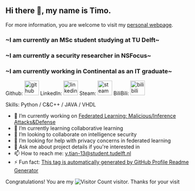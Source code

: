 ## Hi there 👋, my name is Timo. 
For more information, you are welcome to visit my [personal webpage](https://timo9madrid7.github.io/).
### ~I am currently an MSc student studying at TU Delft~
### ~I am currently a security researcher in NSFocus~
### ~I am currently working in Continental as an IT graduate~

Github: [<img src='https://cdn.jsdelivr.net/npm/simple-icons@3.0.1/icons/github.svg' alt='github' height='40'>](https://github.com/Timo9Madrid7)  LinkedIn: [<img src='https://cdn.jsdelivr.net/npm/simple-icons@3.0.1/icons/linkedin.svg' alt='linkedin' height='40'>](https://www.linkedin.com/in/yuhangt1an/)  Steam: [<img src='https://cdn.jsdelivr.net/npm/simple-icons@3.0.1/icons/steam.svg' alt='steam' height='40'>](https://steamcommunity.com/id/Timo9Madrid7/)  BiliBili: [<img src='https://simpleicons.org/icons/bilibili.svg' alt='bilibili' height='40'>](https://space.bilibili.com/278123980)  

Skills: Python / C&C++ / JAVA / VHDL


- 🔭 I’m currently working on [Federated Learning: Malicious/Inference Attacks&Defense](https://github.com/Timo9Madrid7/maliciousfl) 
- 🌱 I’m currently learning collaborative learning 
- 👯 I’m looking to collaborate on intelligence security 
- 🤔 I’m looking for help with privacy concerns in federated learning 
- 💬 Ask me about project details if you're interested in 
- 📫 How to reach me: y.tian-13@student.tudelft.nl 
- ⚡ Fun fact: [This tag is automatically generated by GitHub Profile Readme Generator](https://arturssmirnovs.github.io/github-profile-readme-generator/) 


Congratulations! You are my ![Visitor Count](https://profile-counter.glitch.me/Christmas/count.svg) visitor. Thanks for your visit


